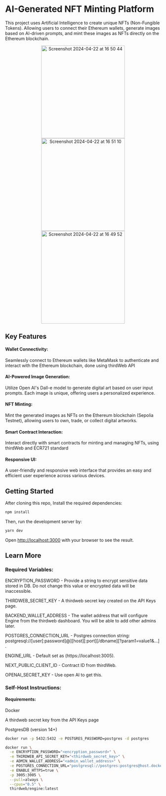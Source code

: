 # AI-Generated NFT Minting Platform
This project uses Artificial Intelligence to create unique NFTs (Non-Fungible Tokens). Allowing users to connect their Ethereum wallets, generate images based on AI-driven prompts, and mint these images as NFTs directly on the Ethereum blockchain.

<p align="center">
  <img width="270" height="300" alt="Screenshot 2024-04-22 at 16 50 44" src="https://github.com/ebin-sabu/AI-Generated-NFTs/assets/49438210/895f67b7-4081-4a52-82c3-6aecee8798c1">
  <img width="270" height="300" alt="Screenshot 2024-04-22 at 16 51 10" src="https://github.com/ebin-sabu/AI-Generated-NFTs/assets/49438210/6c00f0fc-151b-4adf-bad6-87035aa76afe">
  <img width="270" height="300" alt="Screenshot 2024-04-22 at 16 49 52" src="https://github.com/ebin-sabu/AI-Generated-NFTs/assets/49438210/c8169060-836e-405c-8536-d0ceccdbb211">
</p>

## Key Features

#### Wallet Connectivity: 
Seamlessly connect to Ethereum wallets like MetaMask to authenticate and interact with the Ethereum blockchain, done using thirdWeb API

#### AI-Powered Image Generation: 
Utilize Open AI's Dall-e model to generate digital art based on user input prompts. Each image is unique, offering users a personalized experience.

#### NFT Minting: 
Mint the generated images as NFTs on the Ethereum blockchain (Sepolia Testnet), allowing users to own, trade, or collect digital artworks.

#### Smart Contract Interaction: 
Interact directly with smart contracts for minting and managing NFTs, using thirdWeb and ECR721 standard

#### Responsive UI: 
A user-friendly and responsive web interface that provides an easy and efficient user experience across various devices.


## Getting Started

After cloning this repo, Install the required dependencies:

```bash
npm install
```

Then, run the development server by:

```bash
yarn dev
```

Open [http://localhost:3000](http://localhost:3000) with your browser to see the result.


## Learn More

### Required Variables:

ENCRYPTION_PASSWORD -	Provide a string to encrypt sensitive data stored in DB. Do not change this value or encrypted data will be inaccessible.

THIRDWEB_SECRET_KEY -	A thirdweb secret key created on the API Keys page.

BACKEND_WALLET_ADDRESS -	The wallet address that will configure Engine from the thirdweb dashboard. You will be able to add other admins later.

POSTGRES_CONNECTION_URL -	Postgres connection string: postgresql://[user[:password]@][host][:port][/dbname][?param1=value1&...] .

ENGINE_URL - Default set as (https://localhost:3005).

NEXT_PUBLIC_CLIENT_ID - Contract ID from thirdWeb.

OPENAI_SECRET_KEY - Use open AI to get this.


### Self-Host Instructions:

#### Requirements:
Docker

A thirdweb secret key from the API Keys page

PostgresDB (version 14+)

```bash
docker run -p 5432:5432 -e POSTGRES_PASSWORD=postgres -d postgres
```

```bash
docker run \
  -e ENCRYPTION_PASSWORD="<encryption_password>" \
  -e THIRDWEB_API_SECRET_KEY="<thirdweb_secret_key>" \
  -e ADMIN_WALLET_ADDRESS="<admin_wallet_address>" \
  -e POSTGRES_CONNECTION_URL="postgresql://postgres:postgres@host.docker.internal:5432/postgres?sslmode=disable" \
  -e ENABLE_HTTPS=true \
  -p 3005:3005 \
  --pull=always \
  --cpus="0.5" \
  thirdweb/engine:latest
```





